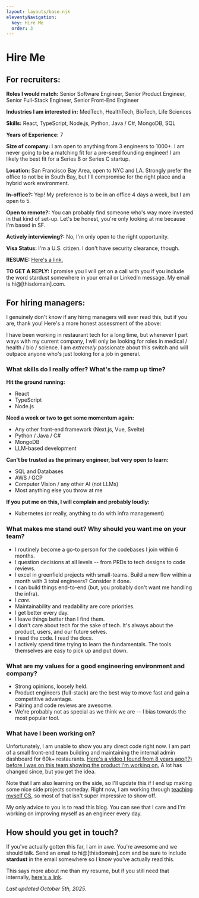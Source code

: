 ```yaml
---
layout: layouts/base.njk
eleventyNavigation:
  key: Hire Me
  order: 3
---
```

# Hire Me

## For recruiters:

**Roles I would match:** Senior Software Engineer, Senior Product Engineer, Senior Full-Stack Engineer, Senior Front-End Engineer

**Industries I am interested in:** MedTech, HealthTech, BioTech, Life Sciences

**Skills:** React, TypeScript, Node.js, Python, Java / C#, MongoDB, SQL

**Years of Experience:** 7

**Size of company:** I am open to anything from 3 engineers to 1000+. I am never going to be a matching fit for a pre-seed founding engineer! I am likely the best fit for a Series B or Series C startup.

**Location:** San Francisco Bay Area, open to NYC and LA. Strongly prefer the office to not be in South Bay, but I'll compromise for the right place and a hybrid work environment.

**In-office?:** Yep! My preference is to be in an office 4 days a week, but I am open to 5.

**Open to remote?:** You can probably find someone who's way more invested in that kind of set-up. Let's be honest, you're only looking at me because I'm based in SF.

**Actively interviewing?:** No, I'm only open to the right opportunity.

**Visa Status:** I'm a U.S. citizen. I don't have security clearance, though.

**RESUME:** [Here's a link.](https://rmorabia.com/resume)

**TO GET A REPLY:** I promise you I will get on a call with you if you include the word stardust somewhere in your email or LinkedIn message. My email is hi@[thisdomain].com.

## For hiring managers:

I genuinely don't know if any hirng managers will ever read this, but if you are, thank you! Here's a more honest assessment of the above:

I have been working in restaurant tech for a long time, but whenever I part ways with my current company, I will only be looking for roles in medical / health / bio / science. I am _extremely_ passionate about this switch and will outpace anyone who's just looking for a job in general.

### What skills do I really offer? What's the ramp up time?

**Hit the ground running:**

* React
* TypeScript
* Node.js

**Need a week or two to get some momentum again:**

* Any other front-end framework (Next.js, Vue, Svelte)
* Python / Java / C#
* MongoDB
* LLM-based development

**Can't be trusted as the primary engineer, but very open to learn:**

* SQL and Databases
* AWS / GCP
* Computer Vision / any other AI (not LLMs)
* Most anything else you throw at me

**If you put me on this, I will complain and probably loudly:**

* Kubernetes (or really, anything to do with infra management)

### What makes me stand out? Why should you want me on your team?

* I routinely become a go-to person for the codebases I join within 6 months.
* I question decisions at all levels -- from PRDs to tech designs to code reviews.
* I excel in greenfield projects with small-teams. Build a new flow within a month with 3 total engineers? Consider it done.
* I can build things end-to-end (but, you probably don't want me handling the infra).
* I _care_.
* Maintainability and readability are core priorities.
* I get better every day.
* I leave things better than I find them.
* I don't care about tech for the sake of tech. It's always about the product, users, and our future selves.
* I read the code. I read the docs.
* I actively spend time trying to learn the fundamentals. The tools themselves are easy to pick up and put down.

### What are my values for a good engineering environment and company?

* Strong opinions, loosely held.
* Product engineers (full-stack) are the best way to move fast and gain a competitive advantage.
* Pairing and code reviews are awesome.
* We're probably not as special as we think we are -- I bias towards the most popular tool.

### What have I been working on?

Unfortunately, I am unable to show you any direct code right now. I am part of a small front-end team building and maintaining the internal admin dashboard for 60k+ restaurants. [Here's a video I found from 8 years ago(!?) before I was on this team showing the product I'm working on.](https://www.youtube.com/watch?v=V4k_f8ZaFgc) A lot has changed since, but you get the idea.

Note that I am also learning on the side, so I'll update this if I end up making some nice side projects someday. Right now, I am working through [teaching myself CS](https://teachyourselfcs.com), so most of that isn't super impressive to show off.

My only advice to you is to read this blog. You can see that I care and I'm working on improving myself as an engineer every day.

## How should you get in touch?

If you've actually gotten this far, I am in awe. You're awesome and we should talk. Send an email to hi@[thisdomain].com and be sure to include **stardust** in the email somewhere so I know you've actually read this.

This says more about me than my resume, but if you still need that internally, [here's a link](https://rmorabia.com/resume).

*Last updated October 5th, 2025.*
